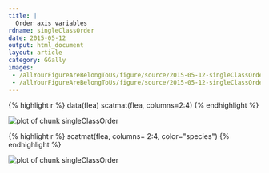 ```yaml
---
title: |
  Order axis variables
rdname: singleClassOrder
date: 2015-05-12
output: html_document
layout: article
category: GGally
images:
 - /allYourFigureAreBelongToUs/figure/source/2015-05-12-singleClassOrder//singleClassOrder-1.png
 - /allYourFigureAreBelongToUs/figure/source/2015-05-12-singleClassOrder//singleClassOrder-2.png
---
```





{% highlight r %}
data(flea)
scatmat(flea, columns=2:4)
{% endhighlight %}

![plot of chunk singleClassOrder](/allYourFigureAreBelongToUs/figure/source/2015-05-12-singleClassOrder/singleClassOrder-1.png) 

{% highlight r %}
scatmat(flea, columns= 2:4, color="species")
{% endhighlight %}

![plot of chunk singleClassOrder](/allYourFigureAreBelongToUs/figure/source/2015-05-12-singleClassOrder/singleClassOrder-2.png) 